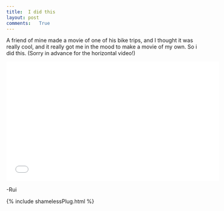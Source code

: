 ```yaml
---
title:	I did this
layout: post
comments:	True
---
```


A friend of mine made a movie of one of his bike trips, and I thought it was really cool, and it really got me in the mood to make a movie of my own. So i did this.
(Sorry in advance for the horizontal video!)


<iframe width="560" height="315" src="//www.youtube.com/embed/zv-F-GwEPXk" frameborder="0" allowfullscreen></iframe>

-Rui

{% include shamelessPlug.html %}
